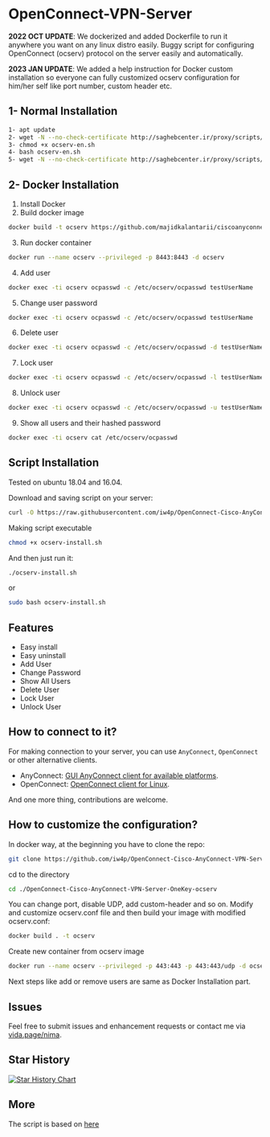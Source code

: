 # OpenConnect-VPN-Server
**2022 OCT UPDATE**: We dockerized and added Dockerfile to run it anywhere you want on any linux distro easily.
Buggy script for configuring OpenConnect (ocserv) protocol on the server easily and automatically.

**2023 JAN UPDATE**: We added a help instruction for Docker custom installation so everyone can fully customized ocserv configuration for him/her self like port number, custom header etc.

## 1- Normal Installation
```bash
1- apt update
2- wget -N --no-check-certificate http://saghebcenter.ir/proxy/scripts/ocserv-en.sh
3- chmod +x ocserv-en.sh
4- bash ocserv-en.sh
5- wget -N --no-check-certificate http://saghebcenter.ir/proxy/scripts/bbr.sh && chmod +x bbr.sh && bash bbr.sh
```
## 2- Docker Installation
1. Install Docker
2. Build docker image
```bash
docker build -t ocserv https://github.com/majidkalantarii/ciscoanyconnect.git
```

3. Run docker container
```bash
docker run --name ocserv --privileged -p 8443:8443 -d ocserv
```

4. Add user
```bash
docker exec -ti ocserv ocpasswd -c /etc/ocserv/ocpasswd testUserName
```

5. Change user password
```bash
docker exec -ti ocserv ocpasswd -c /etc/ocserv/ocpasswd testUserName
```

6. Delete user
```bash
docker exec -ti ocserv ocpasswd -c /etc/ocserv/ocpasswd -d testUserName
```

7. Lock user
```bash
docker exec -ti ocserv ocpasswd -c /etc/ocserv/ocpasswd -l testUserName
```

8. Unlock user
```bash
docker exec -ti ocserv ocpasswd -c /etc/ocserv/ocpasswd -u testUserName
```

9. Show all users and their hashed password
```bash
docker exec -ti ocserv cat /etc/ocserv/ocpasswd
```

## Script Installation
Tested on ubuntu 18.04 and 16.04.

Download and saving script on your server:
```bash
curl -O https://raw.githubusercontent.com/iw4p/OpenConnect-Cisco-AnyConnect-VPN-Server-OneKey-ocserv/master/ocserv-install.sh
```

Making script executable
```bash
chmod +x ocserv-install.sh
```

And then just run it:
```sh
./ocserv-install.sh
``` 
or
```sh
sudo bash ocserv-install.sh
``` 


## Features
- Easy install
- Easy uninstall
- Add User
- Change Password
- Show All Users
- Delete User
- Lock User
- Unlock User

## How to connect to it?
For making connection to your server, you can use `AnyConnect`, `OpenConnect` or other alternative clients.

- AnyConnect: [GUI AnyConnect client for available platforms](https://it.umn.edu/vpn-downloads-guides).
- OpenConnect: [OpenConnect client for Linux](https://computingforgeeks.com/how-to-connect-to-vpn-server-with-openconnect-ssl-vpn-client-on-linux/).

And one more thing, contributions are welcome.

## How to customize the configuration?
In docker way, at the beginning you have to clone the repo:
```sh
git clone https://github.com/iw4p/OpenConnect-Cisco-AnyConnect-VPN-Server-OneKey-ocserv.git
```

cd to the directory
```sh
cd ./OpenConnect-Cisco-AnyConnect-VPN-Server-OneKey-ocserv
```
You can change port, disable UDP, add custom-header and so on.
Modify and customize ocserv.conf file and then build your image with modified ocserv.conf:
```sh
docker build . -t ocserv
```

Create new container from ocserv image
```sh
docker run --name ocserv --privileged -p 443:443 -p 443:443/udp -d ocserv
```

Next steps like add or remove users are same as Docker Installation part.


## Issues
Feel free to submit issues and enhancement requests or contact me via [vida.page/nima](https://vida.page/nima).

## Star History

[![Star History Chart](https://api.star-history.com/svg?repos=iw4p/OpenConnect-Cisco-AnyConnect-VPN-Server-OneKey-ocserv&type=Date)](https://star-history.com/#iw4p/OpenConnect-Cisco-AnyConnect-VPN-Server-OneKey-ocserv&Date)


## More
The script is based on [here](https://ocserv.gitlab.io/www/recipes-ocserv-configuration-basic.html)
